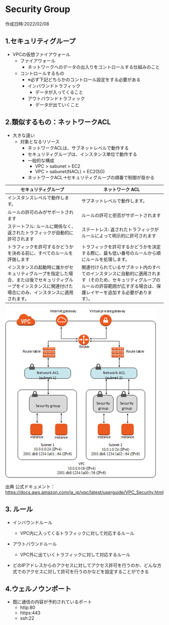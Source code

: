 # Security Group
作成日時:2022/02/08

## 1.セキュリティグループ
* VPCの仮想ファイアウォール
  * ファイアウォール
    * ネットワークへのデータの出入りをコントロールする仕組みのこと
  * コントロールするもの
    * ※必ず下記どちらかのコントロール設定をする必要がある
    * インバウンドトラフィック
      * データが入ってくること
    * アウトバウンドトラフィック
      * データが出ていくこと

## 2.類似するもの：ネットワークACL
- 大きな違い
  - 対象となるリソース
    - ネットワークACLは、サブネットレベルで動作する
    - セキュリティグループは、インスタンス単位で動作する
    - 一般的な構成
      - VPC > sabunet > EC2
      - VPC > sabunet(NACL) > EC2(SG)
    - ネットワークACL→セキュリティグループの順番で制御が掛かる

セキュリティグループ | ネットワーク ACL
-- | --
インスタンスレベルで動作します。 | サブネットレベルで動作します。
ルールの許可のみがサポートされます | ルールの許可と拒否がサポートされます
ステートフル: ルールに関係なく、返されたトラフィックが自動的に許可されます | ステートレス: 返されたトラフィックがルールによって明示的に許可されます
トラフィックを許可するかどうかを決める前に、すべてのルールを評価します | トラフィックを許可するかどうかを決定する際に、最も低い番号のルールから順にルールを処理します。
インスタンスの起動時に誰かがセキュリティグループを指定した場合、または後でセキュリティグループをインスタンスに関連付けた場合にのみ、インスタンスに適用されます。 | 関連付けられているサブネット内のすべてのインスタンスに自動的に適用されます（そのため、セキュリティグループのルールの許容範囲が広すぎる場合は、保護レイヤーを追加する必要があります）。


![](2022-02-10-23-20-03.png)

出典 公式ドキュメント：https://docs.aws.amazon.com/ja_jp/vpc/latest/userguide/VPC_Security.html


## 3. ルール
- インバウンドルール
  - VPC内に入ってくるトラフィックに対して対応するルール
- アウトバウンドルール
  - VPC外に出ていくトラフィックに対して対応するルール

- どのIPアドレスからのアクセスに対してアクセス許可を行うのか、どんな方式でのアクセスに対して許可を行うのかなどを設定することができる

## 4.ウェルノウンポート
- 既に通信の内容が予約されているポート
  - http:80
  - https:443
  - ssh:22
